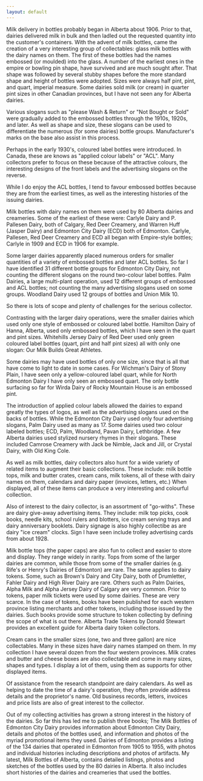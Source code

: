 ```yaml
---
layout: default
---
```

Milk delivery in bottles probably began in Alberta about 1906.  Prior to that, dairies delivered milk in bulk and then ladled out the requested quantity into the customer's containers.  With the advent of milk bottles, came the creation of a very interesting group of collectables:  glass milk bottles with the dairy names on them.  The first of these bottles had the names embossed (or moulded) into the glass.  A number of the earliest ones in the empire or bowling pin shape, have survived and are much sought after.  That shape was followed by several stubby shapes before the more standard shape and height of bottles were adopted.  Sizes were always half pint, pint, and quart, imperial measure.  Some dairies sold milk (or cream) in quarter pint sizes in other Canadian provinces, but I have not seen any for Alberta dairies.

Various slogans such as "please Wash & Return" or "Not Bought or Sold" were gradually added to the embossed bottles through the 1910s, 1920s, and later.  As well as shape and size, these slogans can be used to differentiate the numerous (for some dairies) bottle groups.  Manufacturer's marks on the base also assist in this process.

Perhaps in the early 1930's, coloured label bottles were introduced.  In Canada, these are knows as "applied colour labels" or "ACL".  Many collectors prefer to focus on these because of the attractive colours, the interesting designs of the front labels and the advertising slogans on the reverse.

While I do enjoy the ACL bottles, I tend to favour embossed bottles because they are from the earliest times, as well as the interesting histories of the issuing dairies.

Milk bottles with dairy names on them were used by 80 Alberta dairies and creameries.  Some of the earliest of these were: Carlyle Dairy and P. Pallesen Dairy, both of Calgary,  Red Deer Creamery, and Warren Huff (Jasper Dairy) and Edmonton City Dairy (ECD) both of Edmonton.  Carlyle, Pallesen, Red Deer Creamery and ECD all began with Empire-style bottles; Carlyle in 1909 and ECD in 1906 for example.

Some larger dairies apparently placed numerous orders for smaller quantities of a variety of embossed bottles and later ACL bottles.  So far I have identified 31 different bottle groups for Edmonton City Dairy, not counting the different slogans on the round two-colour label bottles.  Palm Dairies, a large multi-plant operation, used 12 different groups of embossed and ACL bottles; not counting the many advertising slogans used on some groups.  Woodland Dairy used 12 groups of bottles and Union Milk 10.

So there is lots of scope and plenty of challenges for the serious collector.

Contrasting with the larger dairy operations, were the smaller dairies which used only one style of embossed or coloured label bottle.  Hamilton Dairy of Hanna, Alberta, used only embossed bottles, which I have seen in the quart and pint sizes.  Whitehills Jersey Dairy of Red Deer used only green coloured label bottles (quart, pint and half pint sizes) all with only one slogan:  Our Milk Builds Great Athletes.

Some dairies may have used bottles of only one size, since that is all that have come to light to date in some cases.  For Wichman's Dairy of Stony Plain, I have seen only a yellow-coloured label quart, while for North Edmonton Dairy I have only seen an embossed quart.  The only bottle surfacing so far for Wirda Dairy of Rocky Mountain House is an embossed pint.

The introduction of applied colour labels allowed the dairies to expand greatly the types of logos, as well as the advertising slogans used on the backs of bottles.  While the Edmonton City Dairy used only four advertising slogans, Palm Dairy used as many as 17.  Some dairies used two colour labeled bottles; ECD, Palm, Woodland, Pavan Dairy, Lethbridge.  A few Alberta dairies used stylized nursery rhymes in their slogans.  These included Camrose Creamery with Jack be Nimble, Jack and Jill, or Crystal Dairy, with Old King Cole.

As well as milk bottles, dairy collectors also hunt for a wide variety of related items to augment their basic collections.  These include: milk bottle tops, milk and butter crates, cream cans, milk tokens, all of these with dairy names on them, calendars and dairy paper (invoices, letters, etc.)  When displayed, all of these items can produce a very interesting and colourful collection.

Also of interest to the dairy collector, is an assortment of "go-withs".  These are dairy give-away advertising items.  They include: milk top picks, cook books, needle kits, school rulers and blotters, ice cream serving trays and dairy anniversary booklets.  Dairy signage is also highly collectibe as are dairy "ice cream" clocks.  Sign I have seen include trolley advertising cards from about 1928.

Milk bottle tops (the paper caps) are also fun to collect and easier to store and display.  They range widely in rarity.  Tops from some of the larger dairies are common, while those from some of the smaller dairies (e.g. Rife's or Henry's Dairies of Edmonton) are rare.  The same applies to dairy tokens.  Some, such as Brown's Dairy and City Dairy, both of Drumletter, Fahler Dairy and High River Dairy are rare.  Others such as Palm Dairies, Alpha Milk and Alpha Jersey Dairy of Calgary are very common.  Prior to tokens, paper milk tickets were used by some dairies.  These are very scarce.  In the case of tokens, books have been published for each western province listing merchants and other tokens, including those issued by the dairies.  Such books provide some structure to token collecting by defining the scope of what is out there.  Alberta Trade Tokens by Donald Stewart provides an excellent guide for Alberta dairy token collectors.

Cream cans in the smaller sizes (one, two and three gallon) are nice collectables.  Many in these sizes have dairy names stamped on them.  In my collection I have several dozen from the four western provinces.  Milk crates and butter and cheese boxes are also collectable and come in many sizes, shapes and types.  I display a lot of them, using them as supports for other displayed items.

Of assistance from the research standpoint are dairy calendars.  As well as helping to date the time of a dairy's operation, they often provide address details and the proprietor's name.  Old business records, letters, invoices and price lists are also of great interest to the collector.

Out of my collecting activities has grown a strong interest in the history of the dairies.  So far this has led me to publish three books;  The Milk Bottles of Edmonton City Dairy provides information about Edmonton City Dairy, details and photos of the bottles used, and information and photos of the myriad promotional items they used.  Dairies of Edmonton provides a listing of the 134 dairies that operated in Edmonton from 1905 to 1955, with photos and individual histories including descriptions and photos of artifacts.  My latest, Milk Bottles of Alberta, contains detailed listings, photos and sketches of the bottles used by the 80 dairies in Alberta.  It also includes short histories of the dairies and creameries that used the bottles.
